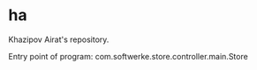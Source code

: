 # ha
<p>Khazipov Airat's repository.</p>
<p>Entry point of program: com.softwerke.store.controller.main.Store</p>